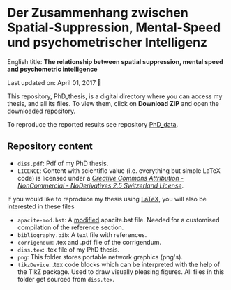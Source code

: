 Der Zusammenhang zwischen Spatial-Suppression, Mental-Speed und psychometrischer Intelligenz
================

English title: **The relationship between spatial suppression, mental speed and psychometric intelligence**

Last updated on: April 01, 2017 :balloon:

This repository, PhD\_thesis, is a digital directory where you can access my thesis, and all its files. To view them, click on **Download ZIP** and open the downloaded repository.

To reproduce the reported results see repository <a href="https://github.com/pipomas/PhD_data" target="_blank">PhD\_data</a>.

Repository content
------------------

-   `diss.pdf`: Pdf of my PhD thesis.
-   `LICENCE`: Content with scientific value (i.e. everything but simple LaTeX code) is licensed under a <a href="http://creativecommons.org/licenses/by-nc-nd/2.5/ch" target="_blank">*Creative Commons Attribution - NonCommercial - NoDerivatives 2.5 Switzerland License*</a>. <!-- Read the licence carefully to see what you are allowed to do. -->

If you would like to reproduce my thesis using <a href="https://www.latex-project.org" target="_blank">LaTeX</a>, you will also be interested in these files

-   `apacite-mod.bst`: A <a href="http://tex.stackexchange.com/questions/304217/reference-list-suppressing-dots-after-company-names-apacite" target="_blank">modified</a> apacite.bst file. Needed for a customised compilation of the reference section.
-   `bibliography.bib`: A text file with references.
-   `corrigendum`: .tex and .pdf file of the corrigendum.
-   `diss.tex`: .tex file of my PhD thesis.
-   `png`: This folder stores portable network graphics (png's).
-   `tikzDevice`: .tex code blocks which can be interpreted with the help of the TikZ package. Used to draw visually pleasing figures. All files in this folder get sourced from `diss.tex`.

